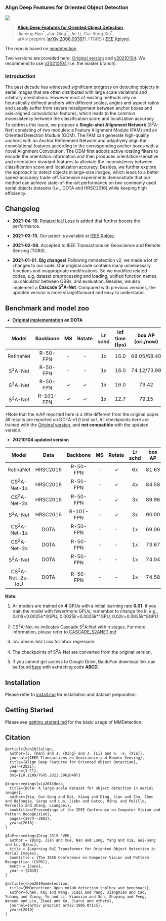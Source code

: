 ### Align Deep Features for Oriented Object Detection

![](demo/network.png)

> **[Align Deep Features for Oriented Object Detection](https://arxiv.org/abs/2008.09397)**,            
> Jiaming Han<sup>\*</sup>, Jian Ding<sup>\*</sup>, Jie Li, Gui-Song Xia<sup>†</sup>,        
> arXiv preprint ([arXiv:2008.09397](https://arxiv.org/abs/2008.09397)) / TGRS ([IEEE Xplore](https://ieeexplore.ieee.org/document/9377550)).

The repo is based on [mmdetection](https://github.com/open-mmlab/mmdetection).

Two versions are provided here: [Original version](https://github.com/csuhan/s2anet/tree/original_version) and [v20210104](https://github.com/csuhan/s2anet). We recommend to use [v20210104](https://github.com/csuhan/s2anet) (i.e. the master branch).

### Introduction
The past decade has witnessed significant progress on detecting objects in aerial images that are often distributed with large scale variations and arbitrary orientations. However most of existing methods rely on heuristically defined anchors with different scales, angles and aspect ratios and usually suffer from severe misalignment between anchor boxes and axis-aligned convolutional features, which leads to the common inconsistency between the classification score and localization accuracy. To address this issue, we propose a **Single-shot Alignment Network** (S<sup>2</sup>A-Net) consisting of two modules: a Feature Alignment Module (FAM) and an Oriented Detection Module (ODM). The FAM can generate high-quality anchors with an Anchor Refinement Network and adaptively align the convolutional features according to the corresponding anchor boxes with a novel Alignment Convolution. The ODM first adopts active rotating filters to encode the orientation information and then produces orientation-sensitive and orientation-invariant features to alleviate the inconsistency between classification score and localization accuracy. Besides, we further explore the approach to detect objects in large-size images, which leads to a better speed-accuracy trade-off. Extensive experiments demonstrate that our method can achieve state-of-the-art performance on two commonly used aerial objects datasets (*i.e.*, DOTA and HRSC2016) while keeping high efficiency.


## Changelog

* **2021-04-10.** [Rotated IoU Loss](configs/rotated_iou/README.md) is added that further boosts the performance.

* **2021-03-13.** Our paper is available at [IEEE Xplore](https://ieeexplore.ieee.org/document/9377550).

* **2021-02-06.** Accepted to IEEE Transactions on Geoscience and Remote Sensing (TGRS).

* **2021-01-01.** **Big changes!** Following mmdetection v2, we made a lot of changes to our code. Our original code contains many unnecessary functions and inappropriate modifications. So we modified related codes, e.g, dataset preprocessing and loading, unified function names, iou calculator between OBBs, and evaluation. Besides, we also implement a **Cascade S<sup>2</sup>A-Net**. Compared with previous versions, the updated version is more straightforward and easy to understand. 


## Benchmark and model zoo
* **[Original implementation](https://github.com/csuhan/s2anet/tree/original_version) on DOTA**

|Model          |    Backbone     |    MS  |  Rotate | Lr schd  | Inf time (fps) | box AP (ori./now) | Download|
|:-------------:| :-------------: | :-----:| :-----: | :-----:  | :------------: | :----: | :---------------------------------------------------------------------------------------: |
|RetinaNet      |    R-50-FPN     |   -     |   -    |   1x     |      16.0      |  68.05/68.40 |        [model](https://drive.google.com/file/d/1ZUc8VUDOkTnVA1FFNuINm2U39h0anLPm/view?usp=sharing)        |
|S<sup>2</sup>A-Net         |    R-50-FPN     |   -     |   -    |   1x     |      16.0      |  74.12/73.99|    [model](https://drive.google.com/file/d/19gwDSzCx0uToqI9LyeAg_yXNLgK3sbl_/view?usp=sharing)    |
|S<sup>2</sup>A-Net         |    R-50-FPN     |   ✓     |  ✓     |   1x     |      16.0      |  79.42 |    [model](https://drive.google.com/file/d/1W-JPfoBPHdOxY6KqsD0ZhhLjqNBS7UUN/view?usp=sharing)    |
|S<sup>2</sup>A-Net         |    R-101-FPN    |   ✓     |  ✓     |   1x     |      12.7      |  79.15 |    [model](https://drive.google.com/file/d/1Jkbx-WvKhokEOlWR7WLKxTpH4hDTp-Tb/view?usp=sharing)            |

*Note that the mAP reported here is a little different from the original paper. All results are reported on DOTA-v1.0 *test set*. 
All checkpoints here are trained with the [Original version](https://github.com/csuhan/s2anet/tree/original_version), and **not compatible** with the updated version.

* **20210104 updated version**

|Model                      |Data           |    Backbone     |    MS  |  Rotate | Lr schd  | box AP | Download|
|:-------------:            |:-------------:| :-------------: | :-----:| :-----: | :-----:  | :----: | :---------------------------------------------------------------------------------------: |
|RetinaNet                  |HRSC2016       |    R-50-FPN     |   -    |   ✓    |   6x     |  81.63 |    [cfg](configs/hrsc2016/retinanet_obb_r50_fpn_6x_hrsc2016.py) [model](https://drive.google.com/file/d/1vb3dTsNnyM1EBG81oi0TPfVqwTYAX2WO/view?usp=sharing) [log](https://drive.google.com/file/d/16h1YjoCNLvyja4ik6_unOKwobwAZohfY/view?usp=sharing)        |
|CS<sup>2</sup>A-Net-1s     |HRSC2016       |    R-50-FPN     |   -    |   ✓    |   4x     |  84.58 |    [cfg](configs/hrsc2016/cascade_s2anet_1s_r50_fpn_4x_hrsc2016.py) [model](https://drive.google.com/file/d/1Nu0Xa9DhsQfP5nUic1LVxI9013-xo1w_/view?usp=sharing) [log](https://drive.google.com/file/d/1F50yegKejAxQ9SQg9oxUkaVFmyZX5f0f/view?usp=sharing)        |
|CS<sup>2</sup>A-Net-2s     |HRSC2016       |    R-50-FPN     |   -    |   ✓    |   3x     |  89.96 |    [cfg](configs/hrsc2016/cascade_s2anet_2s_r50_fpn_3x_hrsc2016.py) [model](https://drive.google.com/file/d/1Xa2rDg9-LHvfiRmpCY7Aoow61vIcqSQE/view?usp=sharing) [log](https://drive.google.com/file/d/1vH_VyCVvcoNDga63fU-13Fzkp-nBq95c/view?usp=sharing)        |
|S<sup>2</sup>A-Net         |HRSC2016       |    R-101-FPN    |   -    |   ✓    |   3x     |  90.00 |    [cfg](configs/hrsc2016/s2anet_r101_fpn_3x_hrsc2016.py) [model](https://drive.google.com/file/d/1T11d37BJXA__8t99CttRPHYqqOKtJOVw/view?usp=sharing)    |
|CS<sup>2</sup>A-Net-1s     |DOTA           |    R-50-FPN     |   -    |   -    |   1x     |  69.06 |    [cfg](configs/dota/cascade_s2anet_1s_r50_fpn_1x_dota.py) [model](https://drive.google.com/file/d/13S9dFMVmwQeaojB5mVa6Kw_I0UMAjkct/view?usp=sharing) [log](https://drive.google.com/file/d/1H4_IqNWjLUgyCYLe0xrBsuf3-JQNI8z0/view?usp=sharing)        |
|CS<sup>2</sup>A-Net-2s     |DOTA           |    R-50-FPN     |   -    |   -    |   1x     |  73.67 |    [cfg](configs/dota/cascade_s2anet_2s_r50_fpn_1x_dota.py) [model](https://drive.google.com/file/d/1OOHcMsBzV0OxOSCxhVLO8Vc2dmFKuCYq/view?usp=sharing) [log](https://drive.google.com/file/d/19Eos7bdTrA9VduPTH4AJDvn8SrrijTBU/view?usp=sharing)        |
|S<sup>2</sup>A-Net         |DOTA           |    R-50-FPN     |   -    |   -    |   1x     |  74.04 |    [cfg](configs/dota/s2anet_r50_fpn_1x_dota.py) [model](https://drive.google.com/file/d/1OyKKhc1rgexf8otCex6XGiJIsb8fZBNQ/view?usp=sharing)    |
|CS<sup>2</sup>A-Net-2s-IoU     |DOTA           |    R-50-FPN     |   -    |   -    |   1x     |  74.58 |    [cfg](configs/rotated_iou/cascade_s2anet_2s_r50_fpn_1x_dota_iouloss.py) [model](#) [log](#)  

**Note:**

1. All models are trained on **4** GPUs with a initial learning rate **0.01**. If you train the model with fewer/more GPUs, remember to change the lr, e.g., 0.01lr=0.0025lr\*4GPU, 0.0025lr=0.0025lr\*1GPU, 0.02lr=0.0025lr\*8GPU

2. CS<sup>2</sup>A-Net-*n*s indicates Cascade S<sup>2</sup>A-Net with *n* stages. For more information, please refer to [CASCADE_S2ANET.md](docs/CASCADE_S2ANET.md)

3. IoU means IoU Loss for bbox regression. 

4. The checkpoints of S<sup>2</sup>A-Net are converted from the original version.

5. If you cannot get access to Google Drive, BaiduYun download link can be found [here](https://pan.baidu.com/s/1vsRDUD09RMC1hr9yU7Gviw) with extracting code **ABCD**.


## Installation

Please refer to [install.md](docs/INSTALL.md) for installation and dataset preparation.


## Getting Started

Please see [getting_started.md](docs/GETTING_STARTED.md) for the basic usage of MMDetection.



## Citation

```
@article{han2021align,  
  author={J. {Han} and J. {Ding} and J. {Li} and G. -S. {Xia}},  
  journal={IEEE Transactions on Geoscience and Remote Sensing},   
  title={Align Deep Features for Oriented Object Detection},   
  year={2021}, 
  pages={1-11},  
  doi={10.1109/TGRS.2021.3062048}}

@inproceedings{xia2018dota,
  title={DOTA: A large-scale dataset for object detection in aerial images},
  author={Xia, Gui-Song and Bai, Xiang and Ding, Jian and Zhu, Zhen and Belongie, Serge and Luo, Jiebo and Datcu, Mihai and Pelillo, Marcello and Zhang, Liangpei},
  booktitle={Proceedings of the IEEE Conference on Computer Vision and Pattern Recognition},
  pages={3974--3983},
  year={2018}
}

@InProceedings{Ding_2019_CVPR,
  author = {Ding, Jian and Xue, Nan and Long, Yang and Xia, Gui-Song and Lu, Qikai},
  title = {Learning RoI Transformer for Oriented Object Detection in Aerial Images},
  booktitle = {The IEEE Conference on Computer Vision and Pattern Recognition (CVPR)},
  month = {June},
  year = {2019}
}

@article{chen2019mmdetection,
  title={MMDetection: Open mmlab detection toolbox and benchmark},
  author={Chen, Kai and Wang, Jiaqi and Pang, Jiangmiao and Cao, Yuhang and Xiong, Yu and Li, Xiaoxiao and Sun, Shuyang and Feng, Wansen and Liu, Ziwei and Xu, Jiarui and others},
  journal={arXiv preprint arXiv:1906.07155},
  year={2019}
}
```
